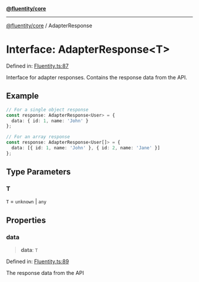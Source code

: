 [**@fluentity/core**](../README.md)

***

[@fluentity/core](../globals.md) / AdapterResponse

# Interface: AdapterResponse\<T\>

Defined in: [Fluentity.ts:87](https://github.com/cedricpierre/fluentity-core/blob/b9e907b503f5d8cbc83b38cdb5626da057589278/src/Fluentity.ts#L87)

Interface for adapter responses.
Contains the response data from the API.

## Example

```typescript
// For a single object response
const response: AdapterResponse<User> = {
  data: { id: 1, name: 'John' }
};

// For an array response
const response: AdapterResponse<User[]> = {
  data: [{ id: 1, name: 'John' }, { id: 2, name: 'Jane' }]
};
```

## Type Parameters

### T

`T` = `unknown` \| `any`

## Properties

### data

> **data**: `T`

Defined in: [Fluentity.ts:89](https://github.com/cedricpierre/fluentity-core/blob/b9e907b503f5d8cbc83b38cdb5626da057589278/src/Fluentity.ts#L89)

The response data from the API
